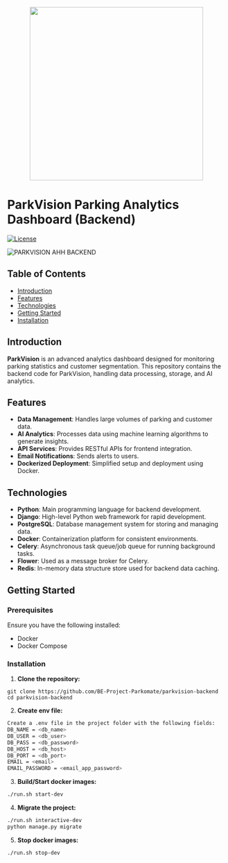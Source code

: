 <p align="center">
<img src="https://github.com/Parkomate-ParkVision/parkvision-frontend/assets/85283622/6f609ea7-b547-43cb-a771-2240ec86e914" width=400 />
</p>

# ParkVision Parking Analytics Dashboard (Backend)

[![License](https://img.shields.io/badge/license-MIT-blue.svg)](LICENSE)

![PARKVISION AHH BACKEND](https://github.com/Parkomate-ParkVision/parkvision-backend/assets/67187699/006ab233-521b-4b37-a25e-859020e55c69)


## Table of Contents
- [Introduction](#introduction)
- [Features](#features)
- [Technologies](#technologies)
- [Getting Started](#getting-started)
- [Installation](#installation)

## Introduction

**ParkVision** is an advanced analytics dashboard designed for monitoring parking statistics and customer segmentation. This repository contains the backend code for ParkVision, handling data processing, storage, and AI analytics.

## Features

- **Data Management**: Handles large volumes of parking and customer data.
- **AI Analytics**: Processes data using machine learning algorithms to generate insights.
- **API Services**: Provides RESTful APIs for frontend integration.
- **Email Notifications**: Sends alerts to users.
- **Dockerized Deployment**: Simplified setup and deployment using Docker.

## Technologies

- **Python**: Main programming language for backend development.
- **Django**: High-level Python web framework for rapid development.
- **PostgreSQL**: Database management system for storing and managing data.
- **Docker**: Containerization platform for consistent environments.
- **Celery**: Asynchronous task queue/job queue for running background tasks.
- **Flower**: Used as a message broker for Celery.
- **Redis**: In-memory data structure store used for backend data caching.

## Getting Started

### Prerequisites

Ensure you have the following installed:

- Docker
- Docker Compose

### Installation

1. **Clone the repository:**
```
git clone https://github.com/BE-Project-Parkomate/parkvision-backend
cd parkvision-backend
```

2. **Create env file:**
```sh
Create a .env file in the project folder with the following fields:
DB_NAME = <db_name>
DB_USER = <db_user>
DB_PASS = <db_password>
DB_HOST = <db_host>
DB_PORT = <db_port>
EMAIL = <email>
EMAIL_PASSWORD = <email_app_password>
```

3. **Build/Start docker images:**
```sh
./run.sh start-dev
```

4. **Migrate the project:**
```sh
./run.sh interactive-dev
python manage.py migrate
```

5. **Stop docker images:**
```sh
./run.sh stop-dev
```
